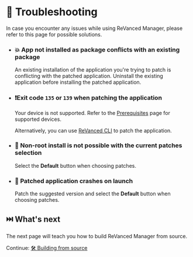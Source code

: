 # 🛟 Troubleshooting

In case you encounter any issues while using ReVanced Manager, please refer to this page for possible solutions.

- ### 💥 App not installed as package conflicts with an existing package

  An existing installation of the application you're trying to patch is conflicting with the patched application. Uninstall the existing application before installing the patched application.

- ### ❗️Exit code `135` or `139` when patching the application

  Your device is not supported. Refer to the [Prerequisites](0_prerequisites.md) page for supported devices.

  Alternatively, you can use [ReVanced CLI](https://github.com/revanced/revanced-cli) to patch the application.

- ### 🚫 Non-root install is not possible with the current patches selection

  Select the **Default** button when choosing patches.

- ### 🚨 Patched application crashes on launch

  Patch the suggested version and select the **Default** button when choosing patches.

## ⏭️ What's next

The next page will teach you how to build ReVanced Manager from source.

Continue: [🛠️ Building from source](4_building.md)
